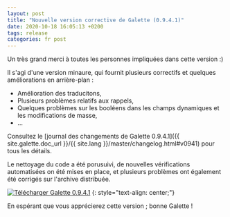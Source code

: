 ```yaml
---
layout: post
title: "Nouvelle version corrective de Galette (0.9.4.1)"
date: 2020-10-18 16:05:13 +0200
tags: release
categories: fr post
---
```


Un très grand merci à toutes les personnes impliquées dans cette version :)

Il s'agi d'une version minaure, qui fournit plusieurs correctifs et quelques améliorations en arrière-plan :

* Amélioration des traducitons,
* Plusieurs problèmes relatifs aux rappels,
* Quelques problèmes sur les booléens dans les champs dynamiques et les modifications de masse,
* ...

Consultez le [journal des changements de Galette 0.9.4.1]({{ site.galette.doc_url }}/{{ site.lang }}/master/changelog.html#v0941) pour tous les détails.

Le nettoyage du code a été porusuivi, de nouvelles vérifications automatisées on été mises en place, et plusieurs problèmes ont également été corrigés sur l'archive distribuée.

[![Télécharger Galette 0.9.4.1](https://img.shields.io/badge/0.9.4.1-Download_Galette-ffb619.svg?logo=php&logoColor=white&style=for-the-badge)](https://download.tuxfamily.org/galette/galette-0.9.4.1.tar.bz2)
{: style="text-align: center;"}

En espérant que vous apprécierez cette version ; bonne Galette !
